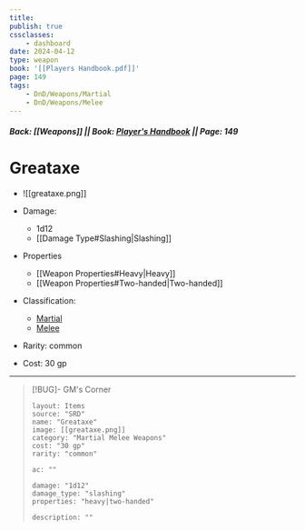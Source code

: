 ```yaml
---
title:
publish: true
cssclasses:
    - dashboard
date: 2024-04-12
type: weapon
book: '[[Players Handbook.pdf]]'
page: 149
tags:
    - DnD/Weapons/Martial
    - DnD/Weapons/Melee
---
```


##### Back: [[Weapons]] || Book: [Player's Handbook](https://drive.google.com/drive/folders/1O5bhpYizcIT5xxAoLOuzCRht_PVS7VSG?usp=sharing) || Page: 149

# Greataxe

- ![[greataxe.png]]
- Damage:
    - 1d12
	- [[Damage Type#Slashing|Slashing]]
- Properties
    - [[Weapon Properties#Heavy|Heavy]]
    - [[Weapon Properties#Two-handed|Two-handed]]

- Classification:
    - [Martial](https://benl0.github.io/The-Editors-Dungeon/tags/DnD/Weapons/Martial)
    - [Melee](https://benl0.github.io/The-Editors-Dungeon/tags/DnD/Weapons/Melee)
- Rarity: common
- Cost: 30 gp

> 

---

> [!BUG]- GM's Corner
>
> ```statblock
> layout: Items
> source: "SRD"
> name: "Greataxe"
> image: [[greataxe.png]]
> category: "Martial Melee Weapons"
> cost: "30 gp"
> rarity: "common"
>
> ac: ""
>
> damage: "1d12"
> damage_type: "slashing"
> properties: "heavy|two-handed"
>
> description: ""
> ```
